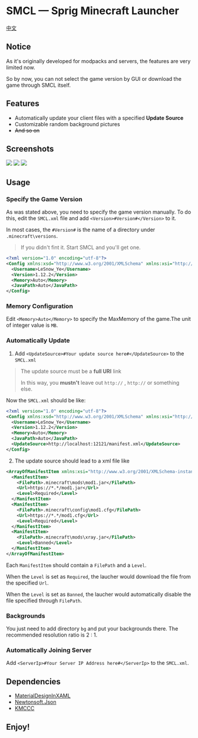 # SMCL — Sprig Minecraft Launcher
[中文](https://github.com/LeSnow-Ye/SMCL/blob/master/README_CN.md)

## Notice
As it's originally developed for modpacks and servers, the features are very limited now.

So by now, you can not select the game version by GUI or download the game through SMCL itself.

## Features
* Automatically update your client files with a specified **Update Source**
* Customizable random background pictures
* ~~And so on~~
  
## Screenshots
![](https://p5.toutiaoimg.com/origin/pgc-image/f77d8f7b56bb44288f563ec03cd4c4bd)
![](https://p5.toutiaoimg.com/origin/pgc-image/4417a282424246d690c9490f252721e1)
![](https://p5.toutiaoimg.com/origin/pgc-image/6250b325baae49a0ad500341074e787a)

## Usage
### Specify the Game Version
As was stated above, you need to specify the game version manually.
To do this, edit the `SMCL.xml` file and add `<Version>#Version#</Version>` to it.

In most cases, the `#Version#` is the name of a directory under `.minecraft\versions`.
> If you didn't fint it. Start SMCL and you'll get one.
``` xml
<?xml version="1.0" encoding="utf-8"?>
<Config xmlns:xsd="http://www.w3.org/2001/XMLSchema" xmlns:xsi="http://www.w3.org/2001/XMLSchema-instance">
  <Username>LeSnow_Ye</Username>
  <Version>1.12.2</Version>
  <Memory>Auto</Memory>
  <JavaPath>Auto</JavaPath>
</Config>
```

### Memory Configuration
Edit `<Memory>Auto</Memory>` to specify the MaxMemory of the game.The unit of integer value is `MB`.

### Automatically Update
1. Add `<UpdateSource>#Your update source here#</UpdateSource>` to the `SMCL.xml`
> The update source must be a **full URI** link
> 
> In this way, you **mustn't** leave out `http://` , `http://` or something else.

Now the `SMCL.xml` should be like:

``` xml
<?xml version="1.0" encoding="utf-8"?>
<Config xmlns:xsd="http://www.w3.org/2001/XMLSchema" xmlns:xsi="http://www.w3.org/2001/XMLSchema-instance">
  <Username>LeSnow_Ye</Username>
  <Version>1.12.2</Version>
  <Memory>Auto</Memory>
  <JavaPath>Auto</JavaPath>
  <UpdateSource>http://localhost:12121/manifest.xml</UpdateSource>
</Config>
```

2. The update source should lead to a xml file like

``` xml
<ArrayOfManifestItem xmlns:xsi="http://www.w3.org/2001/XMLSchema-instance" xmlns:xsd="http://www.w3.org/2001/XMLSchema">
  <ManifestItem>
    <FilePath>.minecraft\mods\mod1.jar</FilePath>
    <Url>https://*.*/mod1.jar</Url>
    <Level>Required</Level>
  </ManifestItem>
  <ManifestItem>
    <FilePath>.minecraft\config\mod1.cfg</FilePath>
    <Url>https://*.*/mod1.cfg</Url>
    <Level>Required</Level> 
  </ManifestItem>
  <ManifestItem>
    <FilePath>.minecraft\mods\xray.jar</FilePath>
    <Level>Banned</Level>
  </ManifestItem>
</ArrayOfManifestItem>
```

Each `ManifestItem` should contain a `FilePath` and a `Level`.

When the `Level` is set as `Required`, the laucher would download the file from the specified `Url`.

When the `Level` is set as `Banned`, the laucher would automatically disable the file specified through `FilePath`.


### Backgrounds
You just need to add directory `bg` and put your backgrounds there.
The recommended resolution ratio is 2 : 1.

### Automatically Joining Server
Add `<ServerIp>#Your Server IP Address here#</ServerIp>` to the `SMCL.xml`.

## Dependencies
* [MaterialDesignInXAML](https://github.com/MaterialDesignInXAML/MaterialDesignInXamlToolkit)
* [Newtonsoft.Json](https://github.com/JamesNK/Newtonsoft.Json)
* [KMCCC](https://github.com/MineStudio/KMCCC)

## Enjoy!
